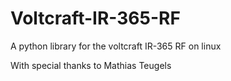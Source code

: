 Voltcraft-IR-365-RF
===================

A python library for the voltcraft IR-365 RF on linux

With special thanks to Mathias Teugels
